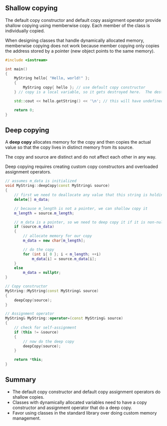 ## Shallow copying
The default copy constructor and default copy assignment operator provide shallow copying using memberwise copy. Each member of the class is individually copied.

When designing classes that handle dynamically allocated memory, memberwise copying does not work because member copying only copies the address stored by a pointer (new object points to the same memory).

```cpp
#include <iostream>

int main()
{
    MyString hello{ "Hello, world!" };
    {
        MyString copy{ hello }; // use default copy constructor
    } // copy is a local variable, so it gets destroyed here.  The destructor deletes copy's string, which leaves hello with a dangling pointer

    std::cout << hello.getString() << '\n'; // this will have undefined behavior

    return 0;
}
```

## Deep copying
A **deep copy** allocates memory for the copy and then copies the actual value so that the copy lives in distinct memory from its source.

The copy and source are distinct and do not affect each other in any way.

Deep copying requires creating custom copy constructors and overloaded assignment operators.

```cpp
// assumes m_data is initialized
void MyString::deepCopy(const MyString& source)
{
    // first we need to deallocate any value that this string is holding!
    delete[] m_data;

    // because m_length is not a pointer, we can shallow copy it
    m_length = source.m_length;

    // m_data is a pointer, so we need to deep copy it if it is non-null
    if (source.m_data)
    {
        // allocate memory for our copy
        m_data = new char[m_length];

        // do the copy
        for (int i{ 0 }; i < m_length; ++i)
            m_data[i] = source.m_data[i];
    }
    else
        m_data = nullptr;
}

// Copy constructor
MyString::MyString(const MyString& source)
{
    deepCopy(source);
}
```

```cpp
// Assignment operator
MyString& MyString::operator=(const MyString& source)
{
    // check for self-assignment
    if (this != &source)
    {
        // now do the deep copy
        deepCopy(source);
    }

    return *this;
}
```

## Summary
- The default copy constructor and default copy assignment operators do shallow copies.
- Classes with dynamically allocated variables need to have a copy constructor and assignment operator that do a deep copy.
- Favor using classes in the standard library over doing custom memory management.

